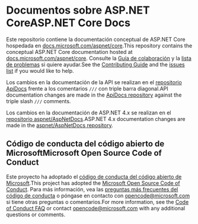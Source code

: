 # <a name="aspnet-core-docs"></a><span data-ttu-id="84f63-101">Documentos sobre ASP.NET Core</span><span class="sxs-lookup"><span data-stu-id="84f63-101">ASP.NET Core Docs</span></span>

<span data-ttu-id="84f63-102">Este repositorio contiene la documentación conceptual de ASP.NET Core hospedada en [docs.microsoft.com/aspnet/core](https://docs.microsoft.com/aspnet/core).</span><span class="sxs-lookup"><span data-stu-id="84f63-102">This repository contains the conceptual ASP.NET Core documentation hosted at [docs.microsoft.com/aspnet/core](https://docs.microsoft.com/aspnet/core).</span></span> <span data-ttu-id="84f63-103">Consulte la [Guía de colaboración](CONTRIBUTING.md) y la [lista de problemas](https://github.com/aspnet/Docs/issues) si quiere ayudar.</span><span class="sxs-lookup"><span data-stu-id="84f63-103">See the [Contributing Guide](CONTRIBUTING.md) and the [issues list](https://github.com/aspnet/Docs/issues) if you would like to help.</span></span>

<span data-ttu-id="84f63-104">Los cambios en la documentación de la API se realizan en el [repositorio ApiDocs](https://github.com/aspnet/ApiDocs) frente a los comentarios `///` con triple barra diagonal.</span><span class="sxs-lookup"><span data-stu-id="84f63-104">API documentation changes are made in the [ApiDocs repository](https://github.com/aspnet/ApiDocs) against the triple slash `///` comments.</span></span>

<span data-ttu-id="84f63-105">Los cambios en la documentación de ASP.NET 4.x se realizan en el [repositorio aspnet/AspNetDocs](https://github.com/aspnet/AspNetDocs).</span><span class="sxs-lookup"><span data-stu-id="84f63-105">ASP.NET 4.x documentation changes are made in the [aspnet/AspNetDocs repository](https://github.com/aspnet/AspNetDocs).</span></span>

## <a name="microsoft-open-source-code-of-conduct"></a><span data-ttu-id="84f63-106">Código de conducta del código abierto de Microsoft</span><span class="sxs-lookup"><span data-stu-id="84f63-106">Microsoft Open Source Code of Conduct</span></span>

<span data-ttu-id="84f63-107">Este proyecto ha adoptado el [código de conducta del código abierto de Microsoft](https://opensource.microsoft.com/codeofconduct/).</span><span class="sxs-lookup"><span data-stu-id="84f63-107">This project has adopted the [Microsoft Open Source Code of Conduct](https://opensource.microsoft.com/codeofconduct/).</span></span>
<span data-ttu-id="84f63-108">Para más información, vea las [preguntas más frecuentes del código de conducta](https://opensource.microsoft.com/codeofconduct/faq/) o póngase en contacto con [opencode@microsoft.com](mailto:opencode@microsoft.com) si tiene otras preguntas o comentarios.</span><span class="sxs-lookup"><span data-stu-id="84f63-108">For more information, see the [Code of Conduct FAQ](https://opensource.microsoft.com/codeofconduct/faq/) or contact [opencode@microsoft.com](mailto:opencode@microsoft.com) with any additional questions or comments.</span></span>
